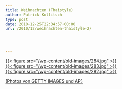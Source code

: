 ```yaml
---
title: Weihnachten (Thaistyle)
author: Patrick Kollitsch
type: post
date: 2010-12-25T22:34:57+00:00
url: /2010/12/weihnachten-thaistyle-2/




---
```

<div class="media image">
  <a href="http://www.daylife.com/photo/05R38743Ide3n">{{< figure src="/wp-content/old-images/284.jpg" >}}
</div>

<div class="media image">
  <a href="http://www.daylife.com/photo/0bvj9vL9V69hf">{{< figure src="/wp-content/old-images/283.jpg" >}}
</div>

<div class="media image">
  <a href="http://www.daylife.com/photo/06Yr7ObcCnbUP">{{< figure src="/wp-content/old-images/282.jpg" >}}
</div>

(Photos von <span class="caps">GETTY</span> <span class="caps">IMAGES</span> und AP)